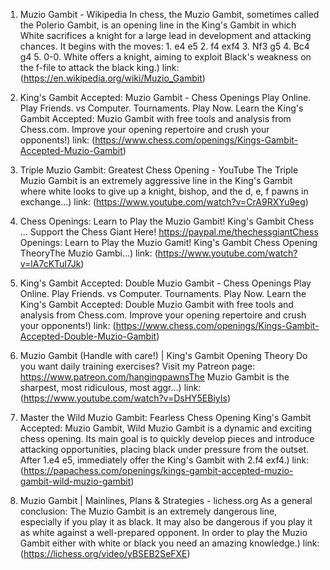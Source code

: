 ---
---
1. Muzio Gambit - Wikipedia
In chess, the Muzio Gambit, sometimes called the Polerio Gambit, is an opening line in the King's Gambit in which White sacrifices a knight for a large lead in development and attacking chances. It begins with the moves: 1. e4 e5 2. f4 exf4 3. Nf3 g5 4. Bc4 g4 5. 0-0. White offers a knight, aiming to exploit Black's weakness on the f-file to attack the black king.)
link: (https://en.wikipedia.org/wiki/Muzio_Gambit)


2. King's Gambit Accepted: Muzio Gambit - Chess Openings
Play Online. Play Friends. vs Computer. Tournaments. Play Now. Learn the King's Gambit Accepted: Muzio Gambit with free tools and analysis from Chess.com. Improve your opening repertoire and crush your opponents!)
link: (https://www.chess.com/openings/Kings-Gambit-Accepted-Muzio-Gambit)


3. Triple Muzio Gambit: Greatest Chess Opening - YouTube
The Triple Muzio Gambit is an extremely aggressive line in the King's Gambit where white looks to give up a knight, bishop, and the d, e, f pawns in exchange...)
link: (https://www.youtube.com/watch?v=CrA9RXYu9eg)


4. Chess Openings: Learn to Play the Muzio Gambit! King's Gambit Chess ...
Support the Chess Giant Here! https://paypal.me/thechessgiantChess Openings: Learn to Play the Muzio Gamit! King's Gambit Chess Opening TheoryThe Muzio Gambi...)
link: (https://www.youtube.com/watch?v=lA7cKTuI7Jk)


5. King's Gambit Accepted: Double Muzio Gambit - Chess Openings
Play Online. Play Friends. vs Computer. Tournaments. Play Now. Learn the King's Gambit Accepted: Double Muzio Gambit with free tools and analysis from Chess.com. Improve your opening repertoire and crush your opponents!)
link: (https://www.chess.com/openings/Kings-Gambit-Accepted-Double-Muzio-Gambit)


6. Muzio Gambit (Handle with care!) | King's Gambit Opening Theory
Do you want daily training exercises? Visit my Patreon page: https://www.patreon.com/hangingpawnsThe Muzio Gambit is the sharpest, most ridiculous, most aggr...)
link: (https://www.youtube.com/watch?v=DsHY5EBiyIs)


7. Master the Wild Muzio Gambit: Fearless Chess Opening
King's Gambit Accepted: Muzio Gambit, Wild Muzio Gambit is a dynamic and exciting chess opening. Its main goal is to quickly develop pieces and introduce attacking opportunities, placing black under pressure from the outset. After 1.e4 e5, immediately offer the King's Gambit with 2.f4 exf4.)
link: (https://papachess.com/openings/kings-gambit-accepted-muzio-gambit-wild-muzio-gambit)


8. Muzio Gambit | Mainlines, Plans & Strategies - lichess.org
As a general conclusion: The Muzio Gambit is an extremely dangerous line, especially if you play it as black. It may also be dangerous if you play it as white against a well-prepared opponent. In order to play the Muzio Gambit either with white or black you need an amazing knowledge.)
link: (https://lichess.org/video/yBSEB2SeFXE)


